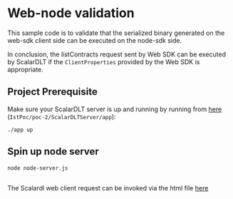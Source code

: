 # Web-node validation
This sample code is to validate that the serialized binary generated on the web-sdk client side can be executed on the node-sdk side.

In conclusion, the listContracts request sent by Web SDK can be executed by ScalarDLT if the
`ClientProperties` provided by the Web SDK is appropriate. 

## Project Prerequisite
Make sure your ScalarDLT server is up and running by running from [here](https://github.com/scalar-labs/indetail/pull/553) (`IstPoc/poc-2/ScalarDLTServer/app`):
```
./app up
```

## Spin up node server
```
node node-server.js
```
##
The Scalardl web client request can be invoked via the html file [here](./web-client/index.html)